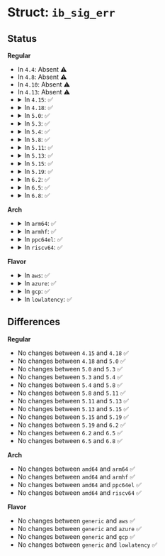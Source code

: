 # Struct: <code>ib_sig_err</code>

## Status
<b>Regular</b>
<ul>
<li>
In <code>4.4</code>: Absent ⚠️
</li>
<li>
In <code>4.8</code>: Absent ⚠️
</li>
<li>
In <code>4.10</code>: Absent ⚠️
</li>
<li>
In <code>4.13</code>: Absent ⚠️
</li>
<li>
<details>
<summary>In <code>4.15</code>: ✅</summary>

```c
struct ib_sig_err {
    enum ib_sig_err_type err_type;
    u32 expected;
    u32 actual;
    u64 sig_err_offset;
    u32 key;
};
```
</details>
</li>
<li>
<details>
<summary>In <code>4.18</code>: ✅</summary>

```c
struct ib_sig_err {
    enum ib_sig_err_type err_type;
    u32 expected;
    u32 actual;
    u64 sig_err_offset;
    u32 key;
};
```
</details>
</li>
<li>
<details>
<summary>In <code>5.0</code>: ✅</summary>

```c
struct ib_sig_err {
    enum ib_sig_err_type err_type;
    u32 expected;
    u32 actual;
    u64 sig_err_offset;
    u32 key;
};
```
</details>
</li>
<li>
<details>
<summary>In <code>5.3</code>: ✅</summary>

```c
struct ib_sig_err {
    enum ib_sig_err_type err_type;
    u32 expected;
    u32 actual;
    u64 sig_err_offset;
    u32 key;
};
```
</details>
</li>
<li>
<details>
<summary>In <code>5.4</code>: ✅</summary>

```c
struct ib_sig_err {
    enum ib_sig_err_type err_type;
    u32 expected;
    u32 actual;
    u64 sig_err_offset;
    u32 key;
};
```
</details>
</li>
<li>
<details>
<summary>In <code>5.8</code>: ✅</summary>

```c
struct ib_sig_err {
    enum ib_sig_err_type err_type;
    u32 expected;
    u32 actual;
    u64 sig_err_offset;
    u32 key;
};
```
</details>
</li>
<li>
<details>
<summary>In <code>5.11</code>: ✅</summary>

```c
struct ib_sig_err {
    enum ib_sig_err_type err_type;
    u32 expected;
    u32 actual;
    u64 sig_err_offset;
    u32 key;
};
```
</details>
</li>
<li>
<details>
<summary>In <code>5.13</code>: ✅</summary>

```c
struct ib_sig_err {
    enum ib_sig_err_type err_type;
    u32 expected;
    u32 actual;
    u64 sig_err_offset;
    u32 key;
};
```
</details>
</li>
<li>
<details>
<summary>In <code>5.15</code>: ✅</summary>

```c
struct ib_sig_err {
    enum ib_sig_err_type err_type;
    u32 expected;
    u32 actual;
    u64 sig_err_offset;
    u32 key;
};
```
</details>
</li>
<li>
<details>
<summary>In <code>5.19</code>: ✅</summary>

```c
struct ib_sig_err {
    enum ib_sig_err_type err_type;
    u32 expected;
    u32 actual;
    u64 sig_err_offset;
    u32 key;
};
```
</details>
</li>
<li>
<details>
<summary>In <code>6.2</code>: ✅</summary>

```c
struct ib_sig_err {
    enum ib_sig_err_type err_type;
    u32 expected;
    u32 actual;
    u64 sig_err_offset;
    u32 key;
};
```
</details>
</li>
<li>
<details>
<summary>In <code>6.5</code>: ✅</summary>

```c
struct ib_sig_err {
    enum ib_sig_err_type err_type;
    u32 expected;
    u32 actual;
    u64 sig_err_offset;
    u32 key;
};
```
</details>
</li>
<li>
<details>
<summary>In <code>6.8</code>: ✅</summary>

```c
struct ib_sig_err {
    enum ib_sig_err_type err_type;
    u32 expected;
    u32 actual;
    u64 sig_err_offset;
    u32 key;
};
```
</details>
</li>
</ul>
<b>Arch</b>
<ul>
<li>
<details>
<summary>In <code>arm64</code>: ✅</summary>

```c
struct ib_sig_err {
    enum ib_sig_err_type err_type;
    u32 expected;
    u32 actual;
    u64 sig_err_offset;
    u32 key;
};
```
</details>
</li>
<li>
<details>
<summary>In <code>armhf</code>: ✅</summary>

```c
struct ib_sig_err {
    enum ib_sig_err_type err_type;
    u32 expected;
    u32 actual;
    u64 sig_err_offset;
    u32 key;
};
```
</details>
</li>
<li>
<details>
<summary>In <code>ppc64el</code>: ✅</summary>

```c
struct ib_sig_err {
    enum ib_sig_err_type err_type;
    u32 expected;
    u32 actual;
    u64 sig_err_offset;
    u32 key;
};
```
</details>
</li>
<li>
<details>
<summary>In <code>riscv64</code>: ✅</summary>

```c
struct ib_sig_err {
    enum ib_sig_err_type err_type;
    u32 expected;
    u32 actual;
    u64 sig_err_offset;
    u32 key;
};
```
</details>
</li>
</ul>
<b>Flavor</b>
<ul>
<li>
<details>
<summary>In <code>aws</code>: ✅</summary>

```c
struct ib_sig_err {
    enum ib_sig_err_type err_type;
    u32 expected;
    u32 actual;
    u64 sig_err_offset;
    u32 key;
};
```
</details>
</li>
<li>
<details>
<summary>In <code>azure</code>: ✅</summary>

```c
struct ib_sig_err {
    enum ib_sig_err_type err_type;
    u32 expected;
    u32 actual;
    u64 sig_err_offset;
    u32 key;
};
```
</details>
</li>
<li>
<details>
<summary>In <code>gcp</code>: ✅</summary>

```c
struct ib_sig_err {
    enum ib_sig_err_type err_type;
    u32 expected;
    u32 actual;
    u64 sig_err_offset;
    u32 key;
};
```
</details>
</li>
<li>
<details>
<summary>In <code>lowlatency</code>: ✅</summary>

```c
struct ib_sig_err {
    enum ib_sig_err_type err_type;
    u32 expected;
    u32 actual;
    u64 sig_err_offset;
    u32 key;
};
```
</details>
</li>
</ul>

## Differences
<b>Regular</b>
<ul>
<li>
No changes between <code>4.15</code> and <code>4.18</code> ✅
</li>
<li>
No changes between <code>4.18</code> and <code>5.0</code> ✅
</li>
<li>
No changes between <code>5.0</code> and <code>5.3</code> ✅
</li>
<li>
No changes between <code>5.3</code> and <code>5.4</code> ✅
</li>
<li>
No changes between <code>5.4</code> and <code>5.8</code> ✅
</li>
<li>
No changes between <code>5.8</code> and <code>5.11</code> ✅
</li>
<li>
No changes between <code>5.11</code> and <code>5.13</code> ✅
</li>
<li>
No changes between <code>5.13</code> and <code>5.15</code> ✅
</li>
<li>
No changes between <code>5.15</code> and <code>5.19</code> ✅
</li>
<li>
No changes between <code>5.19</code> and <code>6.2</code> ✅
</li>
<li>
No changes between <code>6.2</code> and <code>6.5</code> ✅
</li>
<li>
No changes between <code>6.5</code> and <code>6.8</code> ✅
</li>
</ul>
<b>Arch</b>
<ul>
<li>
No changes between <code>amd64</code> and <code>arm64</code> ✅
</li>
<li>
No changes between <code>amd64</code> and <code>armhf</code> ✅
</li>
<li>
No changes between <code>amd64</code> and <code>ppc64el</code> ✅
</li>
<li>
No changes between <code>amd64</code> and <code>riscv64</code> ✅
</li>
</ul>
<b>Flavor</b>
<ul>
<li>
No changes between <code>generic</code> and <code>aws</code> ✅
</li>
<li>
No changes between <code>generic</code> and <code>azure</code> ✅
</li>
<li>
No changes between <code>generic</code> and <code>gcp</code> ✅
</li>
<li>
No changes between <code>generic</code> and <code>lowlatency</code> ✅
</li>
</ul>
